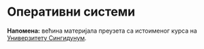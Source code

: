 # Оперативни системи

**Напомена:** већина материјала преузета са истоименог курса на [Универзитету Сингидунум](https://singidunum.ac.rs).





